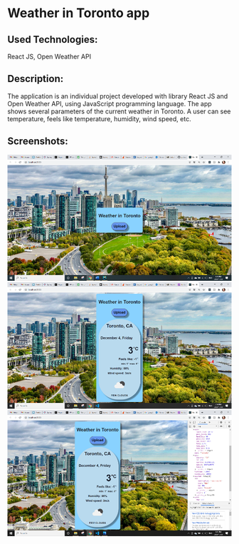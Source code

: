 # Weather in Toronto app

## Used Technologies:
React JS, Open Weather API

## Description:
The application is an individual project developed with library React JS and Open Weather API, using JavaScript programming language. The app shows several parameters of the current weather in Toronto. A user can see temperature, feels like temperature, humidity, wind speed, etc.

## Screenshots:
![weather_screenshot1](https://github.com/evgeniya-zhukova/Weather_in_Toronto_app/blob/main/screenshots/Screenshot1.png)
![weather_screenshot2](https://github.com/evgeniya-zhukova/Weather_in_Toronto_app/blob/main/screenshots/Screenshot2.png)
![weather_screenshot3](https://github.com/evgeniya-zhukova/Weather_in_Toronto_app/blob/main/screenshots/Screenshot3.png)
